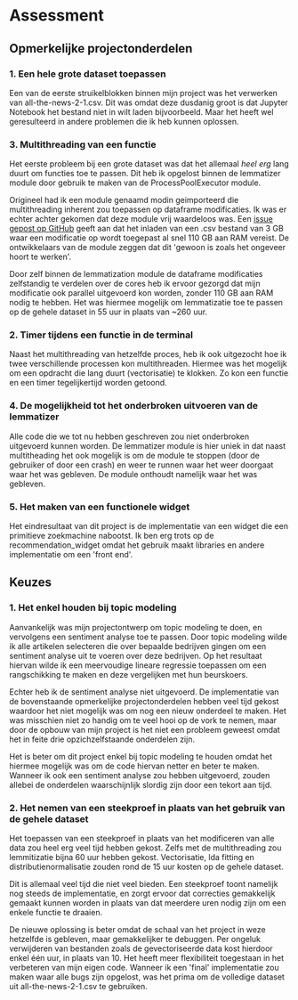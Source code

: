 # Assessment

## Opmerkelijke projectonderdelen

### 1. Een hele grote dataset toepassen

Een van de eerste struikelblokken binnen mijn project was het verwerken van all-the-news-2-1.csv.
Dit was omdat deze dusdanig groot is dat Jupyter Notebook het bestand niet in wilt laden bijvoorbeeld. Maar het heeft wel geresulteerd in andere problemen die ik heb kunnen oplossen.

### 3. Multithreading van een functie

Het eerste probleem bij een grote dataset was dat het allemaal *heel erg* lang duurt om functies toe te passen.
Dit heb ik opgelost binnen de lemmatizer module door gebruik te maken van de ProcessPoolExecutor module.

Origineel had ik een module genaamd modin geimporteerd die multithreading inherent zou toepassen op dataframe modificaties. Ik was er echter achter gekomen dat deze module vrij waardeloos was. Een [issue gepost op GitHub](https://github.com/modin-project/modin/issues/98) geeft aan dat het inladen van een .csv bestand van 3 GB waar een modificatie op wordt toegepast al snel 110 GB aan RAM vereist.
De ontwikkelaars van de module zeggen dat dit 'gewoon is zoals het ongeveer hoort te werken'.

Door zelf binnen de lemmatization module de dataframe modificaties zelfstandig te verdelen over de cores heb ik ervoor gezorgd dat mijn modificatie ook parallel uitgevoerd kon worden, zonder 110 GB aan RAM nodig te hebben. Het was hiermee mogelijk om lemmatizatie toe te passen op de gehele dataset in 55 uur in plaats van ~260 uur.

### 2. Timer tijdens een functie in de terminal

Naast het multithreading van hetzelfde proces, heb ik ook uitgezocht hoe ik twee verschillende processen kon multithreaden. 
Hiermee was het mogelijk om een opdracht die lang duurt (vectorisatie) te klokken.
Zo kon een functie en een timer tegelijkertijd worden getoond.

### 4. De mogelijkheid tot het onderbroken uitvoeren van de lemmatizer

Alle code die we tot nu hebben geschreven zou niet onderbroken uitgevoerd kunnen worden.
De lemmatizer module is hier uniek in dat naast multitheading het ook mogelijk is om de module te stoppen (door de gebruiker of door een crash) en weer te runnen waar het weer doorgaat waar het was gebleven. De module onthoudt namelijk waar het was gebleven.

### 5. Het maken van een functionele widget

Het eindresultaat van dit project is de implementatie van een widget die een primitieve zoekmachine nabootst. Ik ben erg trots op de recommendation_widget omdat het gebruik maakt libraries en andere implementatie om een 'front end'.

## Keuzes

### 1. Het enkel houden bij topic modeling

Aanvankelijk was mijn projectontwerp om topic modeling te doen, en vervolgens een sentiment analyse toe te passen.
Door topic modeling wilde ik alle artikelen selecteren die over bepaalde bedrijven gingen om een sentiment analyse uit te voeren over deze bedrijven.
Op het resultaat hiervan wilde ik een meervoudige lineare regressie toepassen om een rangschikking te maken en deze vergelijken met hun beurskoers.

Echter heb ik de sentiment analyse niet uitgevoerd. De implementatie van de bovenstaande opmerkelijke projectonderdelen hebben veel tijd gekost waardoor het niet mogelijk was om nog een nieuw onderdeel te maken.
Het was misschien niet zo handig om te veel hooi op de vork te nemen, maar door de opbouw van mijn project is het niet een probleem geweest omdat het in feite drie opzichzelfstaande onderdelen zijn.

Het is beter om dit project enkel bij topic modeling te houden omdat het hiermee mogelijk was om de code hiervan netter en beter te maken.
Wanneer ik ook een sentiment analyse zou hebben uitgevoerd, zouden allebei de onderdelen waarschijnlijk slordig zijn door een tekort aan tijd. 

### 2. Het nemen van een steekproef in plaats van het gebruik van de gehele dataset

Het toepassen van een steekproef in plaats van het modificeren van alle data zou heel erg veel tijd hebben gekost. Zelfs met de multithreading zou lemmitizatie bijna 60 uur hebben gekost. Vectorisatie, lda fitting en distributienormalisatie zouden rond de 15 uur kosten op de gehele dataset.

Dit is allemaal veel tijd die niet veel bieden. Een steekproef toont namelijk nog steeds de implementatie, en zorgt ervoor dat correcties gemakkelijk gemaakt kunnen worden in plaats van dat meerdere uren nodig zijn om een enkele functie te draaien.

De nieuwe oplossing is beter omdat de schaal van het project in weze hetzelfde is gebleven, maar gemakkelijker te debuggen.
Per ongeluk verwijderen van bestanden zoals de gevectoriseerde data kost hierdoor enkel één uur, in plaats van 10.
Het heeft meer flexibiliteit toegestaan in het verbeteren van mijn eigen code.
Wanneer ik een 'final' implementatie zou maken waar alle bugs zijn opgelost, was het prima om de volledige dataset uit all-the-news-2-1.csv te gebruiken.

